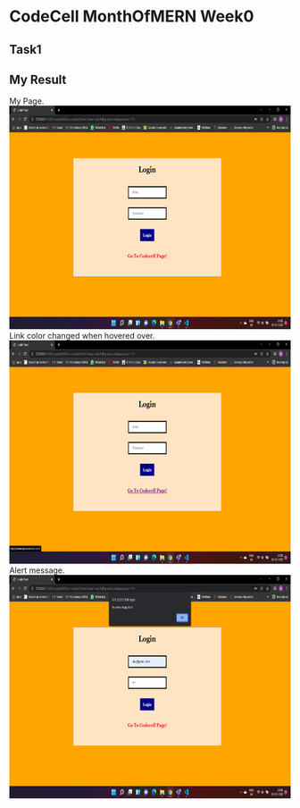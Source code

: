 # CodeCell MonthOfMERN Week0

## Task1

## My Result

My Page.
<img src="../assets/task1_ss1.jpg.png" height="400">
Link color changed when hovered over.
<img src="../assets/task1_ss2.jpg.png" height="400">
Alert message.
<img src="../assets/task1_ss3.jpg.png" height="400">

